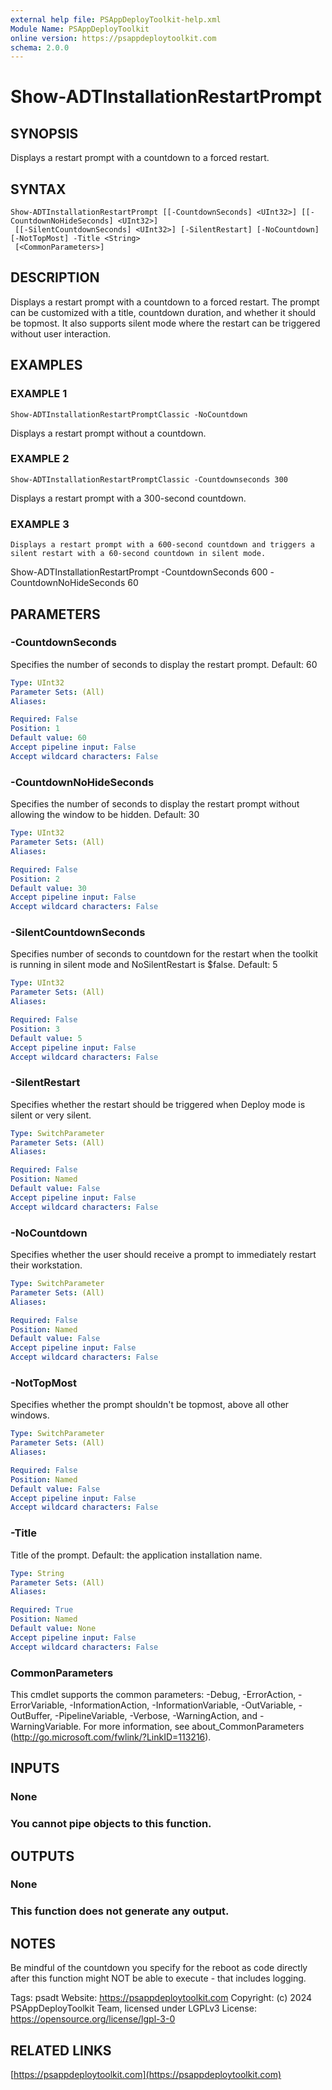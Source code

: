 ```yaml
---
external help file: PSAppDeployToolkit-help.xml
Module Name: PSAppDeployToolkit
online version: https://psappdeploytoolkit.com
schema: 2.0.0
---
```


# Show-ADTInstallationRestartPrompt

## SYNOPSIS
Displays a restart prompt with a countdown to a forced restart.

## SYNTAX

```
Show-ADTInstallationRestartPrompt [[-CountdownSeconds] <UInt32>] [[-CountdownNoHideSeconds] <UInt32>]
 [[-SilentCountdownSeconds] <UInt32>] [-SilentRestart] [-NoCountdown] [-NotTopMost] -Title <String>
 [<CommonParameters>]
```

## DESCRIPTION
Displays a restart prompt with a countdown to a forced restart.
The prompt can be customized with a title, countdown duration, and whether it should be topmost.
It also supports silent mode where the restart can be triggered without user interaction.

## EXAMPLES

### EXAMPLE 1
```
Show-ADTInstallationRestartPromptClassic -NoCountdown
```

Displays a restart prompt without a countdown.

### EXAMPLE 2
```
Show-ADTInstallationRestartPromptClassic -Countdownseconds 300
```

Displays a restart prompt with a 300-second countdown.

### EXAMPLE 3
```
Displays a restart prompt with a 600-second countdown and triggers a silent restart with a 60-second countdown in silent mode.
```

Show-ADTInstallationRestartPrompt -CountdownSeconds 600 -CountdownNoHideSeconds 60

## PARAMETERS

### -CountdownSeconds
Specifies the number of seconds to display the restart prompt.
Default: 60

```yaml
Type: UInt32
Parameter Sets: (All)
Aliases:

Required: False
Position: 1
Default value: 60
Accept pipeline input: False
Accept wildcard characters: False
```

### -CountdownNoHideSeconds
Specifies the number of seconds to display the restart prompt without allowing the window to be hidden.
Default: 30

```yaml
Type: UInt32
Parameter Sets: (All)
Aliases:

Required: False
Position: 2
Default value: 30
Accept pipeline input: False
Accept wildcard characters: False
```

### -SilentCountdownSeconds
Specifies number of seconds to countdown for the restart when the toolkit is running in silent mode and NoSilentRestart is $false.
Default: 5

```yaml
Type: UInt32
Parameter Sets: (All)
Aliases:

Required: False
Position: 3
Default value: 5
Accept pipeline input: False
Accept wildcard characters: False
```

### -SilentRestart
Specifies whether the restart should be triggered when Deploy mode is silent or very silent.

```yaml
Type: SwitchParameter
Parameter Sets: (All)
Aliases:

Required: False
Position: Named
Default value: False
Accept pipeline input: False
Accept wildcard characters: False
```

### -NoCountdown
Specifies whether the user should receive a prompt to immediately restart their workstation.

```yaml
Type: SwitchParameter
Parameter Sets: (All)
Aliases:

Required: False
Position: Named
Default value: False
Accept pipeline input: False
Accept wildcard characters: False
```

### -NotTopMost
Specifies whether the prompt shouldn't be topmost, above all other windows.

```yaml
Type: SwitchParameter
Parameter Sets: (All)
Aliases:

Required: False
Position: Named
Default value: False
Accept pipeline input: False
Accept wildcard characters: False
```

### -Title
Title of the prompt.
Default: the application installation name.

```yaml
Type: String
Parameter Sets: (All)
Aliases:

Required: True
Position: Named
Default value: None
Accept pipeline input: False
Accept wildcard characters: False
```

### CommonParameters
This cmdlet supports the common parameters: -Debug, -ErrorAction, -ErrorVariable, -InformationAction, -InformationVariable, -OutVariable, -OutBuffer, -PipelineVariable, -Verbose, -WarningAction, and -WarningVariable.
For more information, see about_CommonParameters (http://go.microsoft.com/fwlink/?LinkID=113216).

## INPUTS

### None
### You cannot pipe objects to this function.
## OUTPUTS

### None
### This function does not generate any output.
## NOTES
Be mindful of the countdown you specify for the reboot as code directly after this function might NOT be able to execute - that includes logging.

Tags: psadt
Website: https://psappdeploytoolkit.com
Copyright: (c) 2024 PSAppDeployToolkit Team, licensed under LGPLv3
License: https://opensource.org/license/lgpl-3-0

## RELATED LINKS

[https://psappdeploytoolkit.com](https://psappdeploytoolkit.com)


